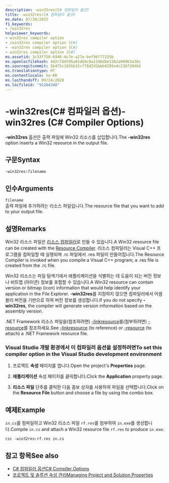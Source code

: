 ```yaml
---
description: -win32res(C# 컴파일러 옵션)
title: -win32res(C# 컴파일러 옵션)
ms.date: 07/20/2015
f1_keywords:
- /win32res
helpviewer_keywords:
- win32res compiler option
- /win32res compiler option [C#]
- -win32res compiler option [C#]
- win32res compiler option [C#]
ms.assetid: 3c33f750-6948-4c7e-a27e-bef98f77255b
ms.openlocfilehash: 442c788595a01db9c0a1196d9e13b2a98963a38c
ms.sourcegitcommit: 5b475c1855b32cf78d2d1bbb4295e4c236f39464
ms.translationtype: HT
ms.contentlocale: ko-KR
ms.lasthandoff: 09/24/2020
ms.locfileid: "91204348"
---
```

# <a name="-win32res-c-compiler-options"></a><span data-ttu-id="be552-103">-win32res(C# 컴파일러 옵션)</span><span class="sxs-lookup"><span data-stu-id="be552-103">-win32res (C# Compiler Options)</span></span>

<span data-ttu-id="be552-104">**-win32res** 옵션은 출력 파일에 Win32 리소스를 삽입합니다.</span><span class="sxs-lookup"><span data-stu-id="be552-104">The **-win32res** option inserts a Win32 resource in the output file.</span></span>  
  
## <a name="syntax"></a><span data-ttu-id="be552-105">구문</span><span class="sxs-lookup"><span data-stu-id="be552-105">Syntax</span></span>  
  
```console  
-win32res:filename  
```  
  
## <a name="arguments"></a><span data-ttu-id="be552-106">인수</span><span class="sxs-lookup"><span data-stu-id="be552-106">Arguments</span></span>  

 `filename`  
 <span data-ttu-id="be552-107">출력 파일에 추가하려는 리소스 파일입니다.</span><span class="sxs-lookup"><span data-stu-id="be552-107">The resource file that you want to add to your output file.</span></span>  
  
## <a name="remarks"></a><span data-ttu-id="be552-108">설명</span><span class="sxs-lookup"><span data-stu-id="be552-108">Remarks</span></span>  

 <span data-ttu-id="be552-109">Win32 리소스 파일은 [리소스 컴파일러](resource-compiler-option.md)로 만들 수 있습니다.</span><span class="sxs-lookup"><span data-stu-id="be552-109">A Win32 resource file can be created with the [Resource Compiler](resource-compiler-option.md).</span></span> <span data-ttu-id="be552-110">리소스 컴파일러는 Visual C++ 프로그램을 컴파일할 때 실행되며 .rc 파일에서 .res 파일이 만들어집니다.</span><span class="sxs-lookup"><span data-stu-id="be552-110">The Resource Compiler is invoked when you compile a Visual C++ program; a .res file is created from the .rc file.</span></span>  
  
 <span data-ttu-id="be552-111">Win32 리소스는 파일 탐색기에서 애플리케이션을 식별하는 데 도움이 되는 버전 정보나 비트맵 (아이콘) 정보를 포함할 수 있습니다.</span><span class="sxs-lookup"><span data-stu-id="be552-111">A Win32 resource can contain version or bitmap (icon) information that would help identify your application in the File Explorer.</span></span> <span data-ttu-id="be552-112">**-win32res**를 지정하지 않으면 컴파일러에서 어셈블리 버전을 기반으로 하여 버전 정보를 생성합니다.</span><span class="sxs-lookup"><span data-stu-id="be552-112">If you do not specify **-win32res**, the compiler will generate version information based on the assembly version.</span></span>  
  
 <span data-ttu-id="be552-113">.NET Framework 리소스 파일을(참조하려면) [-linkresource](./linkresource-compiler-option.md)를(첨부하려면) [-resource](./resource-compiler-option.md)를 참조하세요.</span><span class="sxs-lookup"><span data-stu-id="be552-113">See [-linkresource](./linkresource-compiler-option.md) (to reference) or [-resource](./resource-compiler-option.md) (to attach) a .NET Framework resource file.</span></span>  
  
### <a name="to-set-this-compiler-option-in-the-visual-studio-development-environment"></a><span data-ttu-id="be552-114">Visual Studio 개발 환경에서 이 컴파일러 옵션을 설정하려면</span><span class="sxs-lookup"><span data-stu-id="be552-114">To set this compiler option in the Visual Studio development environment</span></span>  
  
1. <span data-ttu-id="be552-115">프로젝트 **속성** 페이지를 엽니다.</span><span class="sxs-lookup"><span data-stu-id="be552-115">Open the project's **Properties** page.</span></span>  
  
2. <span data-ttu-id="be552-116">**애플리케이션** 속성 페이지를 클릭합니다.</span><span class="sxs-lookup"><span data-stu-id="be552-116">Click the **Application** property page.</span></span>  
  
3. <span data-ttu-id="be552-117">**리소스 파일** 단추를 클릭한 다음 콤보 상자를 사용하여 파일을 선택합니다.</span><span class="sxs-lookup"><span data-stu-id="be552-117">Click on the **Resource File** button and choose a file by using the combo box.</span></span>  
  
## <a name="example"></a><span data-ttu-id="be552-118">예제</span><span class="sxs-lookup"><span data-stu-id="be552-118">Example</span></span>  

 <span data-ttu-id="be552-119">`in.cs`를 컴파일하고 Win32 리소스 파일 `rf.res`를 첨부하여 `in.exe`를 생성합니다.</span><span class="sxs-lookup"><span data-stu-id="be552-119">Compile `in.cs` and attach a Win32 resource file `rf.res` to produce `in.exe`:</span></span>  
  
```console  
csc -win32res:rf.res in.cs  
```  
  
## <a name="see-also"></a><span data-ttu-id="be552-120">참고 항목</span><span class="sxs-lookup"><span data-stu-id="be552-120">See also</span></span>

- [<span data-ttu-id="be552-121">C# 컴파일러 옵션</span><span class="sxs-lookup"><span data-stu-id="be552-121">C# Compiler Options</span></span>](./index.md)
- [<span data-ttu-id="be552-122">프로젝트 및 솔루션 속성 관리</span><span class="sxs-lookup"><span data-stu-id="be552-122">Managing Project and Solution Properties</span></span>](/visualstudio/ide/managing-project-and-solution-properties)
